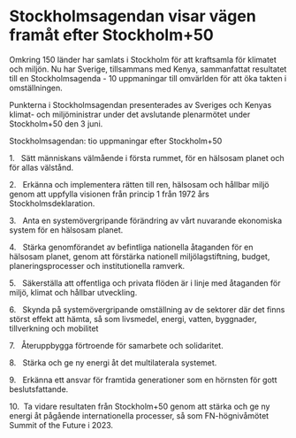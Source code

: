 # Stockholmsagendan visar vägen framåt efter Stockholm+50

Omkring 150 länder har samlats i Stockholm för att kraftsamla för klimatet och miljön. Nu har Sverige, tillsammans med Kenya, sammanfattat resultatet till en Stockholmsagenda \- 10 uppmaningar till omvärlden för att öka takten i omställningen.


Punkterna i Stockholmsagendan presenterades av Sveriges och Kenyas klimat\- och miljöministrar under det avslutande plenarmötet under Stockholm\+50 den 3 juni.

Stockholmsagendan: tio uppmaningar efter Stockholm\+50

1\.   Sätt människans välmående i första rummet, för en hälsosam planet och för allas välstånd.

2\.   Erkänna och implementera rätten till ren, hälsosam och hållbar miljö genom att uppfylla visionen från princip 1 från 1972 års Stockholmsdeklaration.

3\.   Anta en systemövergripande förändring av vårt nuvarande ekonomiska system för en hälsosam planet.

4\.   Stärka genomförandet av befintliga nationella åtaganden för en hälsosam planet, genom att förstärka nationell miljölagstiftning, budget, planeringsprocesser och institutionella ramverk.

5\.   Säkerställa att offentliga och privata flöden är i linje med åtaganden för miljö, klimat och hållbar utveckling.

6\.   Skynda på systemövergripande omställning av de sektorer där det finns störst effekt att hämta, så som livsmedel, energi, vatten, byggnader, tillverkning och mobilitet

7\.   Återuppbygga förtroende för samarbete och solidaritet.

8\.   Stärka och ge ny energi åt det multilaterala systemet.

9\.   Erkänna ett ansvar för framtida generationer som en hörnsten för gott beslutsfattande.

10\.  Ta vidare resultaten från Stockholm\+50 genom att stärka och ge ny energi åt pågående internationella processer, så som FN\-högnivåmötet Summit of the Future i 2023\.

